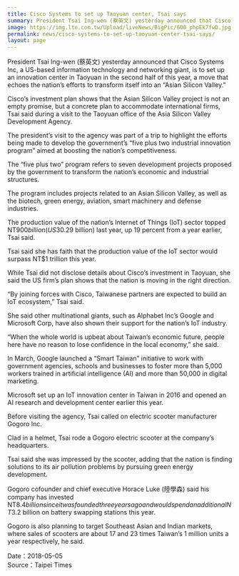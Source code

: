 ```yaml
---
title: Cisco Systems to set up Taoyuan center, Tsai says
summary: President Tsai Ing-wen (蔡英文) yesterday announced that Cisco Systems Inc, a US-based information technology and networking giant, is to set up an innovation center in Taoyuan in the second half of this year, a move that echoes the nation’s efforts to transform itself into an “Asian Silicon Valley.”
image: https://img.ltn.com.tw/Upload/liveNews/BigPic/600_phpEk7fwD.jpg
permalink: news/cisco-systems-to-set-up-taoyuan-center-tsai-says/
layout: page
---
```

President Tsai Ing-wen (蔡英文) yesterday announced that Cisco Systems Inc, a US-based information technology and networking giant, is to set up an innovation center in Taoyuan in the second half of this year, a move that echoes the nation’s efforts to transform itself into an “Asian Silicon Valley.”

Cisco’s investment plan shows that the Asian Silicon Valley project is not an empty promise, but a concrete plan to accommodate international firms, Tsai said during a visit to the Taoyuan office of the Asia Silicon Valley Development Agency.

The president’s visit to the agency was part of a trip to highlight the efforts being made to develop the government’s “five plus two industrial innovation program” aimed at boosting the nation’s competitiveness.

The “five plus two” program refers to seven development projects proposed by the government to transform the nation’s economic and industrial structures.

The program includes projects related to an Asian Silicon Valley, as well as the biotech, green energy, aviation, smart machinery and defense industries.

The production value of the nation’s Internet of Things (IoT) sector topped NT$900 billion (US$30.29 billion) last year, up 19 percent from a year earlier, Tsai said.

Tsai said she has faith that the production value of the IoT sector would surpass NT$1 trillion this year.

While Tsai did not disclose details about Cisco’s investment in Taoyuan, she said the US firm’s plan shows that the nation is moving in the right direction.

“By joining forces with Cisco, Taiwanese partners are expected to build an IoT ecosystem,” Tsai said.

She said other multinational giants, such as Alphabet Inc’s Google and Microsoft Corp, have also shown their support for the nation’s IoT industry.

“When the whole world is upbeat about Taiwan’s economic future, people here have no reason to lose confidence in the local economy,” she said.

In March, Google launched a “Smart Taiwan” initiative to work with government agencies, schools and businesses to foster more than 5,000 workers trained in artificial intelligence (AI) and more than 50,000 in digital marketing.

Microsoft set up an IoT innovation center in Taiwan in 2016 and opened an AI research and development center earlier this year.

Before visiting the agency, Tsai called on electric scooter manufacturer Gogoro Inc.

Clad in a helmet, Tsai rode a Gogoro electric scooter at the company’s headquarters.

Tsai said she was impressed by the scooter, adding that the nation is finding solutions to its air pollution problems by pursuing green energy development.

Gogoro cofounder and chief executive Horace Luke (陸學森) said his company has invested NT$8.4 billion since it was founded three years ago and would spend an additional NT$3.2 billion on battery swapping stations this year.

Gogoro is also planning to target Southeast Asian and Indian markets, where sales of scooters are about 17 and 23 times Taiwan’s 1 million units a year respectively, he said.

Date：2018-05-05
<br/>
Source：Taipei Times

